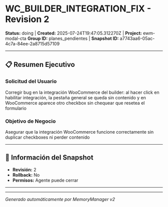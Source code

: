 # WC_BUILDER_INTEGRATION_FIX - Revision 2

**Status:** doing | **Created:** 2025-07-24T19:47:05.312270Z | **Project:** ewm-modal-cta
**Group ID:** planes_pendientes | **Snapshot ID:** a7743aa6-05ac-4c7a-84ee-2a8715d57109

---

## 📋 Resumen Ejecutivo
### Solicitud del Usuario
Corregir bug en la integración WooCommerce del builder: al hacer click en habilitar integración, la pestaña general se queda sin contenido y en WooCommerce aparece otro checkbox sin chequear que resetea el formulario

### Objetivo de Negocio
Asegurar que la integración WooCommerce funcione correctamente sin duplicar checkboxes ni perder contenido

---

## 🔧 Información del Snapshot
- **Revisión:** 2
- **Rollback:** No
- **Permisos:** Agente puede cerrar

---



---

*Generado automáticamente por MemoryManager v2*
